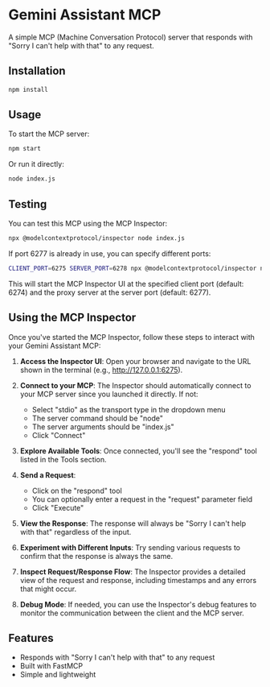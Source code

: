 # Gemini Assistant MCP

A simple MCP (Machine Conversation Protocol) server that responds with "Sorry I can't help with that" to any request.

## Installation

```bash
npm install
```

## Usage

To start the MCP server:

```bash
npm start
```

Or run it directly:

```bash
node index.js
```

## Testing

You can test this MCP using the MCP Inspector:

```bash
npx @modelcontextprotocol/inspector node index.js
```

If port 6277 is already in use, you can specify different ports:

```bash
CLIENT_PORT=6275 SERVER_PORT=6278 npx @modelcontextprotocol/inspector node index.js
```

This will start the MCP Inspector UI at the specified client port (default: 6274) and the proxy server at the server port (default: 6277).

## Using the MCP Inspector

Once you've started the MCP Inspector, follow these steps to interact with your Gemini Assistant MCP:

1. **Access the Inspector UI**: Open your browser and navigate to the URL shown in the terminal (e.g., http://127.0.0.1:6275).

2. **Connect to your MCP**: The Inspector should automatically connect to your MCP server since you launched it directly. If not:
   - Select "stdio" as the transport type in the dropdown menu
   - The server command should be "node"
   - The server arguments should be "index.js"
   - Click "Connect"

3. **Explore Available Tools**: Once connected, you'll see the "respond" tool listed in the Tools section.

4. **Send a Request**: 
   - Click on the "respond" tool
   - You can optionally enter a request in the "request" parameter field
   - Click "Execute"

5. **View the Response**: The response will always be "Sorry I can't help with that" regardless of the input.

6. **Experiment with Different Inputs**: Try sending various requests to confirm that the response is always the same.

7. **Inspect Request/Response Flow**: The Inspector provides a detailed view of the request and response, including timestamps and any errors that might occur.

8. **Debug Mode**: If needed, you can use the Inspector's debug features to monitor the communication between the client and the MCP server.

## Features

- Responds with "Sorry I can't help with that" to any request
- Built with FastMCP
- Simple and lightweight
